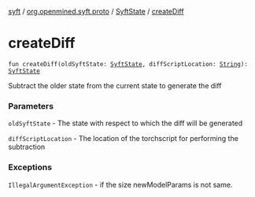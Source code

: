 [syft](../../index.md) / [org.openmined.syft.proto](../index.md) / [SyftState](index.md) / [createDiff](./create-diff.md)

# createDiff

`fun createDiff(oldSyftState: `[`SyftState`](index.md)`, diffScriptLocation: `[`String`](https://kotlinlang.org/api/latest/jvm/stdlib/kotlin/-string/index.html)`): `[`SyftState`](index.md)

Subtract the older state from the current state to generate the diff

### Parameters

`oldSyftState` - The state with respect to which the diff will be generated

`diffScriptLocation` - The location of the torchscript for performing the subtraction

### Exceptions

`IllegalArgumentException` - if the size newModelParams is not same.